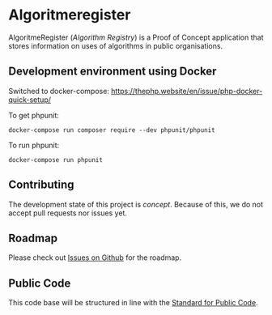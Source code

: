 # Algoritmeregister

AlgoritmeRegister (*Algorithm Registry*) is a Proof of Concept application that stores information on uses of algorithms in public organisations.

## Development environment using Docker

Switched to docker-compose: https://thephp.website/en/issue/php-docker-quick-setup/

To get phpunit:

`docker-compose run composer require --dev phpunit/phpunit`

To run phpunit:

`docker-compose run phpunit`

## Contributing

The development state of this project is *concept*. Because of this, we do not accept pull requests nor issues yet.

## Roadmap

Please check out [Issues on Github](https://github.com/tiltshiftnl/algoritmeregister/issues) for the roadmap.

## Public Code

This code base will be structured in line with the [Standard for Public Code](https://standard.publiccode.net/).
